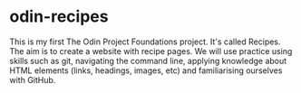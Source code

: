 # odin-recipes

This is my first The Odin Project Foundations project.
It's called Recipes. 
The aim is to create a website with recipe pages. We will use practice using skills such as git, navigating the command line, applying knowledge about HTML elements (links, headings, images, etc) and familiarising ourselves with GitHub.

